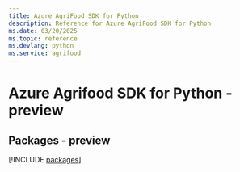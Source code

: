 ```yaml
---
title: Azure AgriFood SDK for Python
description: Reference for Azure AgriFood SDK for Python
ms.date: 03/20/2025
ms.topic: reference
ms.devlang: python
ms.service: agrifood
---
```

# Azure Agrifood SDK for Python - preview
## Packages - preview
[!INCLUDE [packages](agrifood-index.md)]